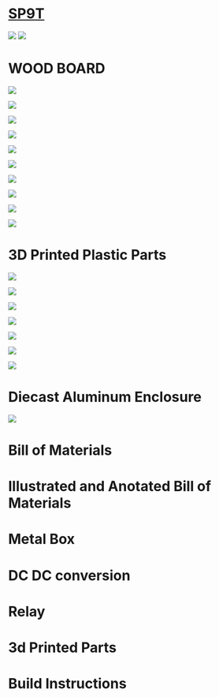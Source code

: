 # [SP9T](https://github.com/lafefspietz/MEMSduino/tree/main/SP9T)

![](images/qrcode.png)
[![](images/qrcode-page.png)](images/qrcode-page.png)

# WOOD BOARD

[![](images/buy-wood.png)](https://ocoochhardwoods.com/detail/?i=124wo)

![](images/wood-drawing.png)

![](images/bandsaw.jpg)

![](images/bandsaw2.jpg)

[![](images/board-paper-layout.jpg)]()

![](images/awl-punch.jpg)

![](images/awl-punch2.jpg)

![](images/thumb-screw-drawing.png)

![](images/thumb-screw-photo.png)

![](images/wood-screws-number-6.png)

# 3D Printed Plastic Parts

![](images/3dprinted-plastic-parts.jpg)

![](images/arduino-bracket.png)

![](images/hv-bracket.png)

![](images/edge-bracket.png)

![](images/center-bracket.png)

![](images/4-40-thread-inserts.png)

![](images/4-40-screw.png)

# Diecast Aluminum Enclosure

![](images/metal-box-image.png)

# Bill of Materials

# Illustrated and Anotated Bill of Materials

# Metal Box

# DC DC conversion

# Relay

# 3d Printed Parts

# Build Instructions